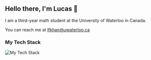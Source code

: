 ## Hello there, I'm Lucas 👋

I am a third-year math student at the University of Waterloo in Canada.

You can reach me at lfkhan@uwaterloo.ca

### My Tech Stack
![My Tech Stack](https://github-readme-tech-stack.vercel.app/api/cards?fontFamily=Aptos&lineCount=2&width=650&hideTitle=true&bg=%230D1117&badge=%23161B22&border=%2321262D&titleColor=%2358A6FF&line1=python%2Cpython%2C6fa0bb%3Bcplusplus%2Cc%2B%2B%2C8bb63e%3Bhtml5%2CHTML%2Cfeb9cb%3Bcss3%2CCSS%2C5d7466%3Bjavascript%2CJavaScript%2C016134%3Blinux%2CLinux%2Cd3ca17%3B&line2=scikitlearn%2Csklearn%2Cc8764d%3Bpytorch%2CPyTorch%2Ca28d37%3Btensorflow%2CTensorFlow%2Cc8811f%3Bpandas%2CPandas%2Cac54fd%3Bamazonaws%2CAWS%2Cdb8918%3B)

<!--
**1-mbps/1-mbps** is a ✨ _special_ ✨ repository because its `README.md` (this file) appears on your GitHub profile.

Here are some ideas to get you started:

- 🔭 I’m currently working on ...
- 🌱 I’m currently learning ...
- 👯 I’m looking to collaborate on ...
- 🤔 I’m looking for help with ...
- 💬 Ask me about ...
- 📫 How to reach me: ...
- 😄 Pronouns: ...
- ⚡ Fun fact: ...
-->
